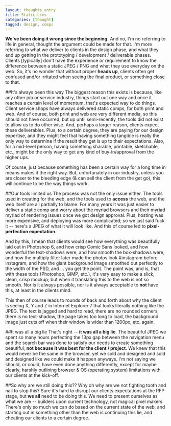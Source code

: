 ```yaml
---
layout: thoughts_entry
title: Static Lies
categories: [thought]
tagged: design, comps
---
```


**We've been doing it wrong since the beginning.** And no, I'm no referring to life in general, thought the argument could be made for that. I'm more referring to what we deliver to clients in the design phase, and what they end up getting in the prototyping / development / deliverable phases. Clients [typically] don't have the experience or requirement to know the difference between a static JPEG / PNG and what they use everyday on the web. So, it's no wonder that without proper **heads up**, clients often get confused and/or irritated when seeing the final product, or something close to that.

##It's always been this way
The biggest reason this exists is because, like any other job or service industry, things start out one way and once it reaches a certain level of momentum, that's expected way to do things. Client service shops have always delivered static comps, for both print and web. And of course, both print and web are very different media, so this should not have occurred, but up until semi-recently, the tools did not exist to allow us to do other wise. And, perhaps a larger reason, clients expect these deliverables. Plus, to a certain degree, they are paying for our design expertise, and they might feel that having something tangible is really the only way to determine if the result they get is up to their expectations. Also, for a mid-level person, having something sharable, printable, sketchable, etc., might be the only way to get any kind of buy-in/approval from the higher ups.

Of course, just because something has been a certain way for a long time in means makes it the right way. But, unfortunately in our industry, unless you are closer to the bleeding edge (& can sell the client from the get go), this will continue to be the way things work.

##Our tools limited us
The process was not the only issue either. The tools used in creating for the web, and the tools used to **access** the web, and the web itself are all partially to blame. For many years it was just easier to deliver a static comp and worry about the myriad browsers and their myriad myriad of rendering issues once we got design approval. Plus, hosting was more expensive, and deploying was more complicated; so we just said fuck it -- here's a JPEG of what it will look like. And this of course led to **pixel-perfection expectation**.

And by this, I mean that clients would see how everything was beautifully laid out in Photoshop 6, and how crisp Comic Sans looked, and how wonderful the text-shadows were, and how smooth the box-shadows were, and how the multiply filter later made the photos look #instagram before instagram, and how the giant background image smoothed out perfectly to the width of the PSD, and ... you get the point. The point was, and is, that with these tools (Photoshop, GIMP, etc.), it's very easy to make a slick, clean, crisp mockup; but when it translating this to the web is not so smooth. Nor is it always possible, nor is it always acceptable to **not** have this, at least in the clients mind.

This then of course leads to rounds of back and forth about why the client is seeing X, Y and Z in Internet Explorer 7 that looks literally nothing like the JPEG. The text is jagged and hard to read, there are no rounded corners, there is no text-shadow, the page takes too long to load, the background image just cuts off when their window is wider than 1200px, etc. again.

##It was all a big lie
That's right -- **it was all a big lie**. The beautiful JPEG we spent so many hours perfecting the 13px gap between the navigation menu and the search bar was done to satisfy our needs to create something beautiful; **not because it was best for the client / project**. We knew that this would never be the same in the browser, yet we sold and designed and sold and designed like we could make it happen anyways. I'm not saying we should, or could, have even done anything differently, except for maybe clearly, harshly outlining browser & OS (operating system) limitations with our clients at the kick-off.

##So why are we still doing this??
Why oh why are we not fighting tooth and nail to stop this? Sure it's hard to disrupt our clients expectations at the RFP stage, but **we all** need to be doing this. We need to present ourselves as what we are -- builders upon current technology, not magical pixel makers. There's only so much we can do based on the current state of the web, and starting out in something other than the web is continuing this lie, and cheating our clients to a certain degree.